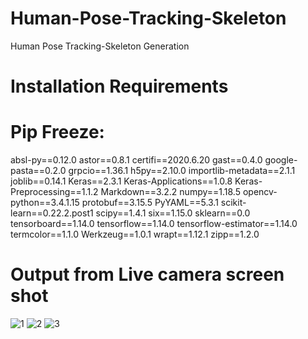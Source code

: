 # Human-Pose-Tracking-Skeleton
Human Pose Tracking-Skeleton Generation 


# Installation Requirements 



# Pip Freeze:

absl-py==0.12.0
astor==0.8.1
certifi==2020.6.20
gast==0.4.0
google-pasta==0.2.0
grpcio==1.36.1
h5py==2.10.0
importlib-metadata==2.1.1
joblib==0.14.1
Keras==2.3.1
Keras-Applications==1.0.8
Keras-Preprocessing==1.1.2
Markdown==3.2.2
numpy==1.18.5
opencv-python==3.4.1.15
protobuf==3.15.5
PyYAML==5.3.1
scikit-learn==0.22.2.post1
scipy==1.4.1
six==1.15.0
sklearn==0.0
tensorboard==1.14.0
tensorflow==1.14.0
tensorflow-estimator==1.14.0
termcolor==1.1.0
Werkzeug==1.0.1
wrapt==1.12.1
zipp==1.2.0


# Output from Live camera screen shot
![1](https://user-images.githubusercontent.com/25522855/110924596-3da46500-8348-11eb-8b3a-99f1c23273ba.png)
![2](https://user-images.githubusercontent.com/25522855/110924605-409f5580-8348-11eb-8df1-58e42387f4ba.png)
![3](https://user-images.githubusercontent.com/25522855/110924612-42691900-8348-11eb-99dc-67b4cbe2d8c6.png)
